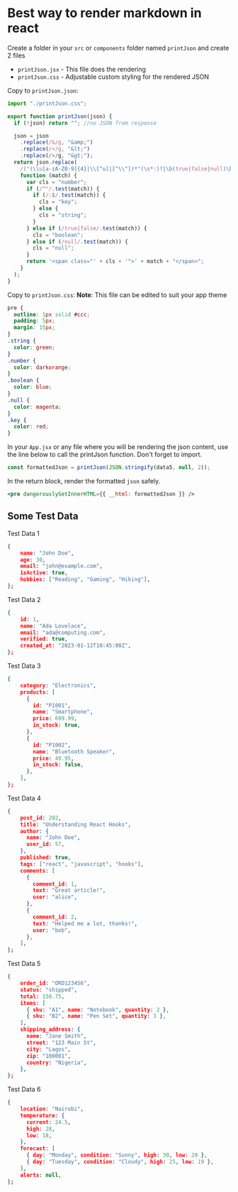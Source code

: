 # Best way to render markdown in react

Create a folder in your `src` or `components` folder named `printJson` and create 2 files
- `printJson.jsx` - This file does the rendering
- `printJson.css` - Adjustable custom styling for the rendered JSON

Copy to `printJson.json`:
```jsx
import "./printJson.css";

export function printJson(json) {
  if (!json) return ""; //no JSON from response

  json = json
    .replace(/&/g, "&amp;")
    .replace(/</g, "&lt;")
    .replace(/>/g, "&gt;");
  return json.replace(
    /("(\\u[a-zA-Z0-9]{4}|\\[^u]|[^\\"])*"(\s*:)?|\b(true|false|null)\b|-?\d+(?:\.\d*)?(?:[eE][+\-]?\d+)?)/g,
    function (match) {
      var cls = "number";
      if (/^"/.test(match)) {
        if (/:$/.test(match)) {
          cls = "key";
        } else {
          cls = "string";
        }
      } else if (/true|false/.test(match)) {
        cls = "boolean";
      } else if (/null/.test(match)) {
        cls = "null";
      }
      return '<span class="' + cls + '">' + match + "</span>";
    }
  );
}
```

Copy to `printJson.css`:
**Note**: This file can be edited to suit your app theme
```css
pre {
  outline: 1px solid #ccc;
  padding: 5px;
  margin: 15px;
}
.string {
  color: green;
}
.number {
  color: darkorange;
}
.boolean {
  color: blue;
}
.null {
  color: magenta;
}
.key {
  color: red;
}

```
In your `App.jsx` or any file where you will be rendering the json content, use the line below to call the printJson function. Don't forget to import.
```jsx
const formattedJson = printJson(JSON.stringify(data5, null, 2));
```

In the return block, render the formatted `json` safely.
```jsx
<pre dangerouslySetInnerHTML={{ __html: formattedJson }} />
```

## Some Test Data
Test Data 1
```json
{
    name: "John Doe",
    age: 30,
    email: "john@example.com",
    isActive: true,
    hobbies: ["Reading", "Gaming", "Hiking"],
};
```

Test Data 2
```json
{
    id: 1,
    name: "Ada Lovelace",
    email: "ada@computing.com",
    verified: true,
    created_at: "2023-01-12T10:45:00Z",
};
```

Test Data 3
```json
{
    category: "Electronics",
    products: [
      {
        id: "P1001",
        name: "Smartphone",
        price: 699.99,
        in_stock: true,
      },
      {
        id: "P1002",
        name: "Bluetooth Speaker",
        price: 49.95,
        in_stock: false,
      },
    ],
};
```

Test Data 4
```json
{
    post_id: 202,
    title: "Understanding React Hooks",
    author: {
      name: "John Doe",
      user_id: 57,
    },
    published: true,
    tags: ["react", "javascript", "hooks"],
    comments: [
      {
        comment_id: 1,
        text: "Great article!",
        user: "alice",
      },
      {
        comment_id: 2,
        text: "Helped me a lot, thanks!",
        user: "bob",
      },
    ],
};
```

Test Data 5
```json
{
    order_id: "ORD123456",
    status: "shipped",
    total: 150.75,
    items: [
      { sku: "A1", name: "Notebook", quantity: 2 },
      { sku: "B2", name: "Pen Set", quantity: 1 },
    ],
    shipping_address: {
      name: "Jane Smith",
      street: "123 Main St",
      city: "Lagos",
      zip: "100001",
      country: "Nigeria",
    },
};
```

Test Data 6
```json
{
    location: "Nairobi",
    temperature: {
      current: 24.5,
      high: 28,
      low: 18,
    },
    forecast: [
      { day: "Monday", condition: "Sunny", high: 30, low: 20 },
      { day: "Tuesday", condition: "Cloudy", high: 25, low: 19 },
    ],
    alerts: null,
};
```
